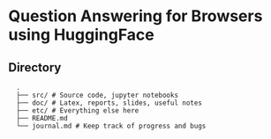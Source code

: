 # Question Answering for Browsers using HuggingFace

## Directory
      .
      ├── src/ # Source code, jupyter notebooks
      ├── doc/ # Latex, reports, slides, useful notes
      ├── etc/ # Everything else here
      ├── README.md
      └── journal.md # Keep track of progress and bugs
